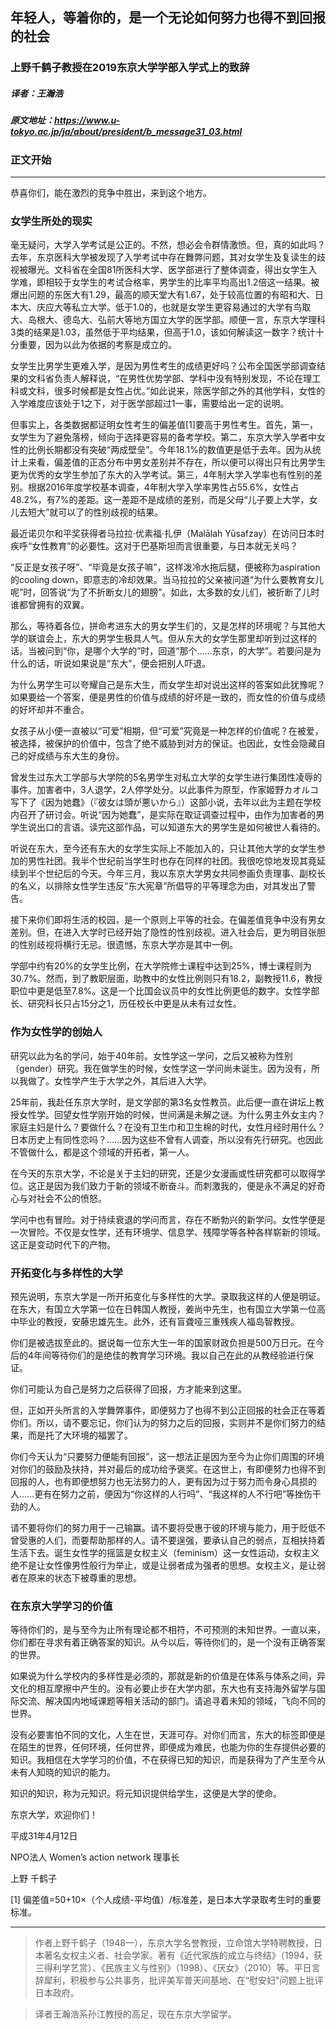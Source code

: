## 年轻人，等着你的，是一个无论如何努力也得不到回报的社会

### 上野千鹤子教授在2019东京大学学部入学式上的致辞

##### 译者：王瀚浩

##### 原文地址：https://www.u-tokyo.ac.jp/ja/about/president/b_message31_03.html

### 正文开始

---

恭喜你们，能在激烈的竞争中胜出，来到这个地方。

### 女学生所处的现实

毫无疑问，大学入学考试是公正的。不然，想必会令群情激愤。但，真的如此吗？去年，东京医科大学被发现了入学考试中存在舞弊问题，其对女学生及复读生的歧视被曝光。文科省在全国81所医科大学、医学部进行了整体调查，得出女学生入学难，即相较于女学生的考试合格率，男学生的比率平均高出1.2倍这一结果。被爆出问题的东医大有1.29，最高的顺天堂大有1.67，处于较高位置的有昭和大、日本大、庆应大等私立大学。低于1.0的，也就是女学生更容易通过的大学有鸟取大、岛根大、德岛大、弘前大等地方国立大学的医学部。顺便一言，东京大学理科3类的结果是1.03，虽然低于平均结果，但高于1.0，该如何解读这一数字？统计十分重要，因为以此为依据的考察是成立的。

女学生比男学生更难入学，是因为男性考生的成绩更好吗？公布全国医学部调查结果的文科省负责人解释说，“在男性优势学部、学科中没有特别发现，不论在理工科或文科，很多时候都是女性占优。”如此说来，除医学部之外的其他学科，女性的入学难度应该处于1之下，对于医学部超过1一事，需要给出一定的说明。

但事实上，各类数据都证明女性考生的偏差值[1]要高于男性考生。首先，第一，女学生为了避免落榜，倾向于选择更容易的备考学校。第二，东京大学入学者中女性的比例长期都没有突破“两成壁垒”。今年18.1%的数值更是低于去年。因为从统计上来看，偏差值的正态分布中男女差别并不存在，所以便可以得出只有比男学生更为优秀的女学生参加了东大的入学考试。第三，4年制大学入学率也有性别的差别。根据2016年度学校基本调查，4年制大学入学率男性占55.6%，女性占48.2%，有7%的差距。这一差距不是成绩的差别，而是父母“儿子要上大学，女儿去短大”就可以了的性别歧视的结果。

最近诺贝尔和平奖获得者马拉拉·优素福·扎伊（Malālah Yūsafzay）在访问日本时疾呼“女性教育”的必要性。这对于巴基斯坦而言很重要，与日本就无关吗？

“反正是女孩子呀”、“毕竟是女孩子嘛”，这样泼冷水拖后腿，便被称为aspiration的cooling down，即意志的冷却效果。当马拉拉的父亲被问道“为什么要教育女儿呢”时，回答说“为了不折断女儿的翅膀”。如此，太多数的女儿们，被折断了儿时谁都曾拥有的双翼。

那么，等待着各位，拼命考进东大的男女学生们的，又是怎样的环境呢？与其他大学的联谊会上，东大的男学生极具人气。但从东大的女学生那里却听到过这样的话。当被问到“你，是哪个大学的”时，回道“那个……东京，的大学”。若要问是为什么的话，听说如果说是“东大”，便会把别人吓退。

为什么男学生可以夸耀自己是东大生，而女学生却对说出这样的答案如此犹豫呢？如果要给一个答案，便是男性的价值与成绩的好坏是一致的，而女性的价值与成绩的好坏却并不重合。

女孩子从小便一直被以“可爱”相期，但“可爱”究竟是一种怎样的价值呢？在被爱，被选择，被保护的价值中，包含了绝不威胁到对方的保证。也因此，女性会隐藏自己的好成绩与东大生的身份。

曾发生过东大工学部与大学院的5名男学生对私立大学的女学生进行集团性凌辱的事件。加害者中，3人退学，2人停学处分。以此事件为原型，作家姬野カオルコ写下了《因为她蠢》（『彼女は頭が悪いから』）这部小说，去年以此为主题在学校内召开了研讨会。听说“因为她蠢”，是实际在取证调查过程中，由作为加害者的男学生说出口的言语。读完这部作品，可以知道东大的男学生是如何被世人看待的。

听说在东大，至今还有东大的女学生实际上不能加入的，只让其他大学的女学生参加的男性社团。我半个世纪前当学生时也存在同样的社团。我很吃惊地发现其竟延续到半个世纪后的今天。今年三月，我以东京大学男女共同参画负责理事、副校长的名义，以排除女性学生违反“东大宪章”所倡导的平等理念为由，对其发出了警告。

接下来你们即将生活的校园，是一个原则上平等的社会。在偏差值竞争中没有男女差别。但，在进入大学时已经开始了隐性的性别歧视。进入社会后，更为明目张胆的性别歧视将横行无忌。很遗憾，东京大学亦是其中一例。

学部中约有20%的女学生比例，在大学院修士课程中达到25%，博士课程则为30.7%。然而，到了教职层面，助教中的女性比例则只有18.2，副教授11.6，教授职位中更是低至7.8%。这是一个比国会议员中的女性比例更低的数字。女性学部长、研究科长只占15分之1，历任校长中更是从未有过女性。



### 作为女性学的创始人

研究以此为名的学问，始于40年前。女性学这一学问，之后又被称为性别（gender）研究。我在做学生的时候，女性学这一学问尚未诞生。因为没有，所以我做了。女性学产生于大学之外，其后进入大学。

25年前，我赴任东京大学时，是文学部的第3名女性教员。此后便一直在讲坛上教授女性学。回望女性学刚开始的时候，世间满是未解之谜。为什么男主外女主内？家庭主妇是什么？要做什么？在没有卫生巾和卫生棉的时代，女性月经时用什么？日本历史上有同性恋吗？……因为这些不曾有人调查，所以没有先行研究。也因此不管做什么，都是这个领域的开拓者，第一人。

在今天的东京大学，不论是关于主妇的研究，还是少女漫画或性研究都可以取得学位。这正是因为我们致力于新的领域不断奋斗。而刺激我的，便是永不满足的好奇心与对社会不公的愤怒。

学问中也有冒险。对于持续衰退的学问而言，存在不断勃兴的新学问。女性学便是一次冒险。不仅是女性学，还有环境学、信息学、残障学等各种各样崭新的领域。这正是变动时代下的产物。



### 开拓变化与多样性的大学

预先说明，东京大学是一所开拓变化与多样性的大学。录取我这样的人便是明证。在东大，有国立大学第一位在日韩国人教授，姜尚中先生，也有国立大学第一位高中毕业的教授，安藤忠雄先生。此外，还有盲聋哑三重残疾人福岛智教授。

你们是被选拔至此的。据说每一位东大生一年的国家财政负担是500万日元。在今后的4年间等待你们的是绝佳的教育学习环境。我以自己在此的从教经验进行保证。

你们可能认为自己是努力之后获得了回报，方才能来到这里。

但，正如开头所言的入学舞弊事件，即便努力了也得不到公正回报的社会正在等着你们。所以，请不要忘记，你们认为的努力之后的回报，实则并不是你们努力的结果，而是托了大环境的福罢了。

你们今天认为“只要努力便能有回报”，这一想法正是因为至今为止你们周围的环境对你们的鼓励及扶持，并对最后的成功给予褒奖。在这世上，有即便努力也得不到回报的人，也有即便想努力也无法努力的人，更有因为过于努力而令身心具损的人……更有在努力之前，便因为“你这样的人行吗”、“我这样的人不行吧”等挫伤干劲的人。

请不要将你们的努力用于一己输赢。请不要将受惠于彼的环境与能力，用于贬低不曾受惠的人们，而要帮助那样的人。请不要逞强，要承认自己的弱点，互相扶持着生活下去。诞生女性学的摇篮是女权主义（feminism）这一女性运动，女权主义绝不是让女性像男性般行为举止，或是让弱者成为强者的思想。女权主义，是让弱者在原来的状态下被尊重的思想。

### 在东京大学学习的价值

等待你们的，是与至今为止所有理论都不相符，不可预测的未知世界。一直以来，你们都在寻求有着正确答案的知识。从今以后，等待你们的，是一个没有正确答案的世界。

如果说为什么学校内的多样性是必须的，那就是新的价值是在体系与体系之间，异文化的相互摩擦中产生的。没有必要止步在大学内部，东大也有支持海外留学与国际交流、解决国内地域课题等相关活动的部门。请追寻着未知的领域，飞向不同的世界。

没有必要害怕不同的文化，人生在世，天涯可存。对你们而言，东大的标签即便是在陌生的世界，任何环境，任何世界，即便成为难民，也能为你的生存提供必要的知识。我相信在大学学习的价值，不在获得已知的知识，而是获得为了产生至今从未有人知晓的知识的能力。

知识的知识，称为元知识。将元知识提供给学生，这便是大学的使命。

东京大学，欢迎你们！



平成31年4月12日

NPO法人 Women’s action network 理事长

上野 千鹤子



[1] 偏差值=50+10×（个人成绩-平均值）/标准差，是日本大学录取考生时的重要标准。

---

>作者上野千鹤子（1948—），东京大学名誉教授，立命馆大学特聘教授，日本著名女权主义者、社会学家。著有《近代家族的成立与终结》（1994，获三得利学艺赏）、《民族主义与性别》（1998）、《厌女》（2010）等。平日言辞犀利，积极参与公共事务，批评美军普天间基地、在“慰安妇"问题上批评日本政府。


>译者王瀚浩系孙江教授的高足，现在东京大学留学。

